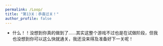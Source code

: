 ```yaml
---
permalink: /Loop/
title: "第13关：恭喜过关！"
author_profile: false
---
```


- 什么！！没想到你真的做到了......其实这整个游戏不过也是在试做阶段，但我也没想到你可以这么快就通关，我还没来得及准备好下一关呢！